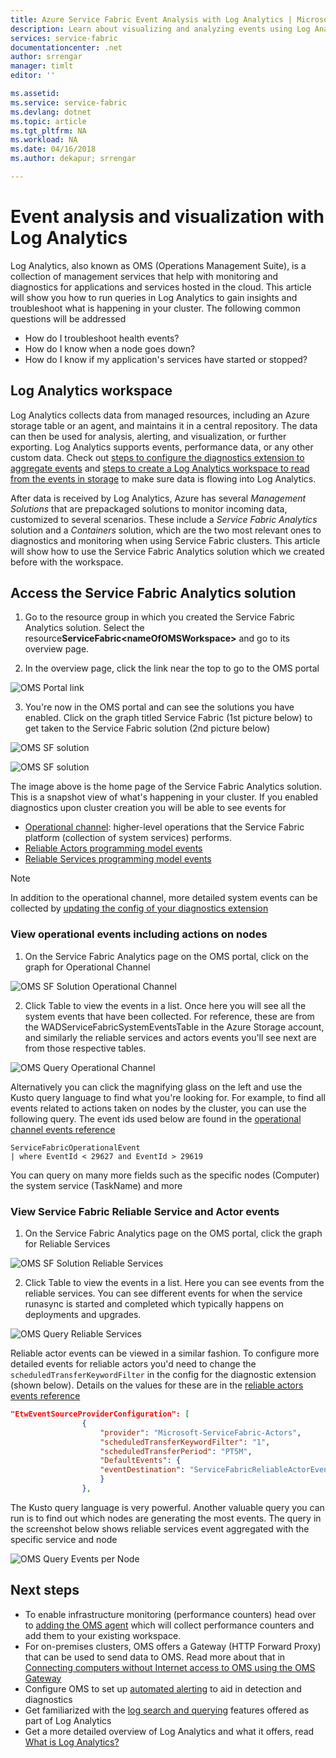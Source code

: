 ```yaml
---
title: Azure Service Fabric Event Analysis with Log Analytics | Microsoft Docs
description: Learn about visualizing and analyzing events using Log Analytics for monitoring and diagnostics of Azure Service Fabric clusters.
services: service-fabric
documentationcenter: .net
author: srrengar
manager: timlt
editor: ''

ms.assetid:
ms.service: service-fabric
ms.devlang: dotnet
ms.topic: article
ms.tgt_pltfrm: NA
ms.workload: NA
ms.date: 04/16/2018
ms.author: dekapur; srrengar

---
```


# Event analysis and visualization with Log Analytics

Log Analytics, also known as OMS (Operations Management Suite), is a collection of management services that help with monitoring and diagnostics for applications and services hosted in the cloud. This article will show you how to run queries in Log Analytics to gain insights and troubleshoot what is happening in your cluster. The following common questions will be addressed

* How do I troubleshoot health events?
* How do I know when a node goes down?
* How do I know if my application's services have started or stopped?

## Log Analytics workspace

Log Analytics collects data from managed resources, including an Azure storage table or an agent, and maintains it in a central repository. The data can then be used for analysis, alerting, and visualization, or further exporting. Log Analytics supports events, performance data, or any other custom data. Check out [steps to configure the diagnostics extension to aggregate events](service-fabric-diagnostics-event-aggregation-wad.md) and [steps to create a Log Analytics workspace to read from the events in storage](service-fabric-diagnostics-oms-setup.md) to make sure data is flowing into Log Analytics.

After data is received by Log Analytics, Azure has several *Management Solutions* that are prepackaged solutions to monitor incoming data, customized to several scenarios. These include a *Service Fabric Analytics* solution and a *Containers* solution, which are the two most relevant ones to diagnostics and monitoring when using Service Fabric clusters. This article will show how to use the Service Fabric Analytics solution which we created before with the workspace.

## Access the Service Fabric Analytics solution

1. Go to the resource group in which you created the Service Fabric Analytics solution. Select the resource**ServiceFabric\<nameOfOMSWorkspace\>** and go to its overview page.

2. In the overview page, click the link near the top to go to the OMS portal

![OMS Portal link](media/service-fabric-diagnostics-event-analysis-oms/oms-portal-link.png)

3. You're now in the OMS portal and can see the solutions you have enabled. Click on the graph titled Service Fabric (1st picture below) to get taken to the Service Fabric solution (2nd picture below)

![OMS SF solution](media/service-fabric-diagnostics-event-analysis-oms/oms-workspace-all-solutions.png)

![OMS SF solution](media/service-fabric-diagnostics-event-analysis-oms/service-fabric-analytics-new.png)

The image above is the home page of the Service Fabric Analytics solution. This is a snapshot view of what's happening in your cluster. If you enabled diagnostics upon cluster creation you will be able to see events for 

* [Operational channel](service-fabric-diagnostics-event-generation-operational.md): higher-level operations that the Service Fabric platform (collection of system services) performs.
* [Reliable Actors programming model events](service-fabric-reliable-actors-diagnostics.md)
* [Reliable Services programming model events](service-fabric-reliable-services-diagnostics.md)

>[!NOTE]
>In addition to the operational channel, more detailed system events can be collected by [updating the config of your diagnostics extension](service-fabric-diagnostics-event-aggregation-wad.md#log-collection-configurations)

### View operational events including actions on nodes

1. On the Service Fabric Analytics page on the OMS portal, click on the graph for Operational Channel

![OMS SF Solution Operational Channel](media/service-fabric-diagnostics-event-analysis-oms/service-fabric-analytics-new-operational.png)

2. Click Table to view the events in a list. 
Once here you will see all the system events that have been collected. For reference, these are from the WADServiceFabricSystemEventsTable in the Azure Storage account, and similarly the reliable services and actors events you'll see next are from those respective tables.

![OMS Query Operational Channel](media/service-fabric-diagnostics-event-analysis-oms/oms-query-operational-channel.png)

Alternatively you can click the magnifying glass on the left and use the Kusto query language to find what you're looking for. For example, to find all events related to actions taken on nodes by the cluster, you can use the following query. The event ids used below are found in the [operational channel events reference](service-fabric-diagnostics-event-generation-operational.md)

```kusto
ServiceFabricOperationalEvent
| where EventId < 29627 and EventId > 29619 
```
You can query on many more fields such as the specific nodes (Computer) the system service (TaskName) and more

### View Service Fabric Reliable Service and Actor events

1. On the Service Fabric Analytics page on the OMS portal, click the graph for Reliable Services

![OMS SF Solution Reliable Services](media/service-fabric-diagnostics-event-analysis-oms/service-fabric-analytics-reliable-services.png)

2. Click Table to view the events in a list. Here you can see events from the reliable services. You can see different events for when the service runasync is started and completed which typically happens on deployments and upgrades. 

![OMS Query Reliable Services](media/service-fabric-diagnostics-event-analysis-oms/oms-query-reliable-services.png)

Reliable actor events can be viewed in a similar fashion. To configure more detailed events for reliable actors you'd need to change the `scheduledTransferKeywordFilter` in the config for the diagnostic extension (shown below). Details on the values for these are in the [reliable actors events reference](service-fabric-reliable-actors-diagnostics.md#keywords)

```json
"EtwEventSourceProviderConfiguration": [
                {
                    "provider": "Microsoft-ServiceFabric-Actors",
                    "scheduledTransferKeywordFilter": "1",
                    "scheduledTransferPeriod": "PT5M",
                    "DefaultEvents": {
                    "eventDestination": "ServiceFabricReliableActorEventTable"
                    }
                },
```

The Kusto query language is very powerful. Another valuable query you can run is to find out which nodes are generating the most events. The query in the screenshot below shows reliable services event aggregated with the specific service and node

![OMS Query Events per Node](media/service-fabric-diagnostics-event-analysis-oms/oms-query-events-per-node.png)

## Next steps

* To enable infrastructure monitoring (performance counters) head over to [adding the OMS agent](service-fabric-diagnostics-oms-agent.md) which will collect performance counters and add them to your existing workspace.
* For on-premises clusters, OMS offers a Gateway (HTTP Forward Proxy) that can be used to send data to OMS. Read more about that in [Connecting computers without Internet access to OMS using the OMS Gateway](../log-analytics/log-analytics-oms-gateway.md)
* Configure OMS to set up [automated alerting](../log-analytics/log-analytics-alerts.md) to aid in detection and diagnostics
* Get familiarized with the [log search and querying](../log-analytics/log-analytics-log-searches.md) features offered as part of Log Analytics
* Get a more detailed overview of Log Analytics and what it offers, read [What is Log Analytics?](../operations-management-suite/operations-management-suite-overview.md)
